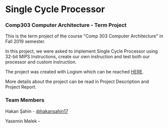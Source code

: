 # Single Cycle Processor

### Comp303 Computer Architecture - Term Project

This is the term project of the course "Comp 303 Computer Architecture" in Fall 2019 semester.

In this project, we were asked to implement Single Cycle Processor using 32-bit MIPS Instructions, create our own instruction and test both our processor and custom instruction.

The project was created with Logism which can be reached [HERE](http://www.cburch.com/logisim/).

More details about the project can be read in Project Description and Project Report.

### Team Members

Hakan Şahin - [@hakansahin17](https://github.com/hakansahin17)

Yasemin Melek - 
